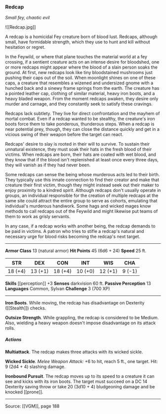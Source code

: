 ### Redcap
_Small fey, chaotic evil_

![[Redcap.jpg]]

A redcap is a homicidal Fey creature born of blood lust. Redcaps, although small, have formidable strength, which they use to hunt and kill without hesitation or regret.

In the Feywild, or where that plane touches the material world at a fey crossing, if a sentient creature acts on an intense desire for bloodshed, one or more redcaps might appear where the blood of a slain person soaks the ground. At first, new redcaps look like tiny bloodstained mushrooms just pushing their caps out of the soil. When moonlight shines on one of these caps, a creature that resembles a wizened and undersized gnome with a hunched back and a sinewy frame springs from the earth. The creature has a pointed leather cap, clothing of similar material, heavy iron boots, and a heavy bladed weapon. From the moment redcaps awaken, they desire only murder and carnage, and they constantly seek to satisfy these cravings.

Redcaps lack subtlety. They live for direct confrontation and the mayhem of mortal combat. Even if a redcap wanted to be stealthy, the creature's iron boots force them to take ponderous, thunderous steps. When a redcap is near potential prey, though, they can close the distance quickly and get in a vicious swing of their weapon before the target can react.

Redcaps' desire to slay is rooted in their will to survive. To sustain their unnatural existence, they must soak their hats in the fresh blood of their victims. When redcaps are born, their hats are coated with wet blood, and they know that if the blood isn't replenished at least once every three days, they will vanish as if they had never been.

Some redcaps can sense the being whose murderous acts led to their birth. They typically use this innate connection to find their creator and make that creature their first victim, though they might instead seek out their maker to enjoy proximity to a kindred spirit. Although redcaps don't usually operate in groups, an individual responsible for the creation of multiple redcaps at the same site could attract the entire group to serve as cohorts, emulating that individual's murderous handiwork. Some hags and wicked mages know methods to call redcaps out of the Feywild and might likewise put teams of them to work as grisly servants.

In any case, if a redcap works with another being, the redcap demands to be paid in victims. A patron who tries to stifle a redcap's natural and necessary urge for blood risks becoming the redcap's next target.



---

**Armor Class** 13 (natural armor)
**Hit Points** 45 (6d6 + 24)
**Speed** 25 ft.

| STR     | DEX     | CON     | INT     | WIS     | CHA     |
|---------|---------|---------|---------|---------|---------|
| 18 (+4) | 13 (+1) | 18 (+4) | 10 (+0) | 12 (+1) | 9 (-1) |

**Skills** [[perception]] +3
**Senses** darkvision 60 ft.
**Passive Perception** 13
**Languages** Common, Sylvan
**Challenge** 3 (700 XP)

---

**Iron Boots**. While moving, the redcap has disadvantage on Dexterity ([[Stealth]]) checks.

**Outsize Strength**. While grappling, the redcap is considered to be Medium. Also, wielding a heavy weapon doesn't impose disadvantage on its attack rolls.

##### Actions
**Multiattack**. The redcap makes three attacks with its wicked sickle.

**Wicked Sickle**. _Melee Weapon Attack:_ +6 to hit, reach 5 ft., one target. Hit: 9 (2d4 + 4) slashing damage.

**Ironbound Pursuit**. The redcap moves up to its speed to a creature it can see and kicks with its iron boots. The target must succeed on a DC 14 Dexterity saving throw or take 20 (3d10 + 4) bludgeoning damage and be knocked [[prone]].


---

Source: [[VGM]], page 188